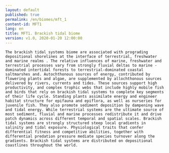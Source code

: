 ```yaml
---
layout: default
published: true
permalink: /en/biomes/mft_1
content-id: MFT1
lang: en
title: MFT1. Brackish tidal biome
version: v1.0, 2020-01-20 12:00:00
---
```


    The brackish tidal systems biome are associated with prograding depositional shorelines at the interface of terrestrial, freshwater and marine realms . The relative influences of marine, freshwater and terrestrial processes vary from strongly fluvial deltas to marine -dominated intertidal forests to terrestrial-dominated coastal saltmarshes and. Autochthonous sources of energy, contributed by flowering plants and algae, are supplemented by allochthonous sources delivered by rivers, currents and tides. These sources support high productivity, and complex trophic webs that include highly mobile fish and birds that rely on brackish tidal systems to complete key segments of their life cycle. Standing plants assimilate energy and engineer habitat structure for epifauna and epiflora, as well as nurseries for juvenile fish. They also promote sediment deposition by dampening wave and tidal energy. While terrestrial systems are the ultimate source of most sediment, fluvial and marine processes redistribute it and drive patch dynamics across different temporal and spatial scales. Brackish tidal systems are strongly structured steep local gradients in salinity and tidal exposure. Physiological traits that confer differential fitness and competitive abilities, together with differential predation pressure mediate species turnover along the gradients. Brackish tidal systems are distributed on depositional coastlines throughout the world.    
